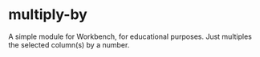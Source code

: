 # multiply-by
A simple module for Workbench, for educational purposes.
Just multiples the selected column(s) by a number.
